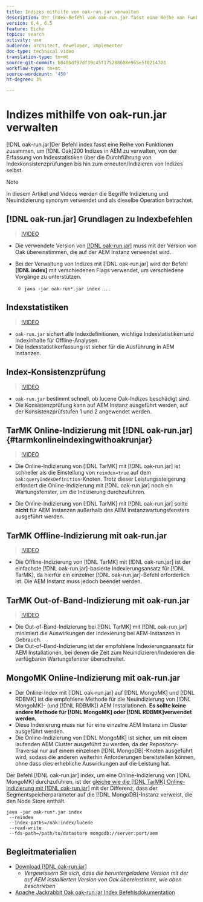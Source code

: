 ```yaml
---
title: Indizes mithilfe von oak-run.jar verwalten
description: Der index-Befehl von oak-run.jar fasst eine Reihe von Funktionen zusammen, um Oak-Indizes in AEM zu verwalten, von der Erfassung von Indexstatistiken über die Durchführung von Indexkonsistenzprüfungen bis zum erneuten/Indizieren von Indizes selbst.
version: 6.4, 6.5
feature: Eiche
topics: search
activity: use
audience: architect, developer, implementer
doc-type: technical video
translation-type: tm+mt
source-git-commit: b040bdf97df39c45f175288608e965e5f0214703
workflow-type: tm+mt
source-wordcount: '450'
ht-degree: 3%

---
```



# Indizes mithilfe von oak-run.jar verwalten

[!DNL oak-run.jar]Der Befehl index fasst eine Reihe von Funktionen zusammen, um  [!DNL Oak]200 Indizes in AEM zu verwalten, von der Erfassung von Indexstatistiken über die Durchführung von Indexkonsistenzprüfungen bis hin zum erneuten/Indizieren von Indizes selbst.

>[!NOTE]
>
>In diesem Artikel und Videos werden die Begriffe Indizierung und Neuindizierung synonym verwendet und als dieselbe Operation betrachtet.

## [!DNL oak-run.jar] Grundlagen zu Indexbefehlen

>[!VIDEO](https://video.tv.adobe.com/v/21475/?quality=9&learn=on)

* Die verwendete Version von [[!DNL oak-run.jar]](https://repository.apache.org/service/local/artifact/maven/redirect?r=releases&amp;g=org.apache.jackrabbit&amp;a=oak-run&amp;v=1.8.0) muss mit der Version von Oak übereinstimmen, die auf der AEM Instanz verwendet wird.
* Bei der Verwaltung von Indizes mit [!DNL oak-run.jar] wird der Befehl **[!DNL index]** mit verschiedenen Flags verwendet, um verschiedene Vorgänge zu unterstützen.

   * `java -jar oak-run*.jar index ...`

## Indexstatistiken

>[!VIDEO](https://video.tv.adobe.com/v/21477/?quality=12&learn=on)

* `oak-run.jar` sichert alle Indexdefinitionen, wichtige Indexstatistiken und Indexinhalte für Offline-Analysen. 
* Die Indexstatistikerfassung ist sicher für die Ausführung in AEM Instanzen.

## Index-Konsistenzprüfung

>[!VIDEO](https://video.tv.adobe.com/v/21476/?quality=12&learn=on)

* `oak-run.jar` bestimmt schnell, ob lucene Oak-Indizes beschädigt sind.
* Die Konsistenzprüfung kann auf AEM Instanz ausgeführt werden, auf der Konsistenzprüfstufen 1 und 2 angewendet werden.

## TarMK Online-Indizierung mit [!DNL oak-run.jar] {#tarmkonlineindexingwithoakrunjar}

>[!VIDEO](https://video.tv.adobe.com/v/21479/?quality=12&learn=on)

* Die Online-Indizierung von [!DNL TarMK] mit [!DNL oak-run.jar] ist schneller als die Einstellung von `reindex=true` auf dem `oak:queryIndexDefinition`-Knoten. Trotz dieser Leistungssteigerung erfordert die Online-Indizierung mit [!DNL oak-run.jar] noch ein Wartungsfenster, um die Indizierung durchzuführen.

* Die Online-Indizierung von [!DNL TarMK] mit [!DNL oak-run.jar] sollte **nicht** für AEM Instanzen außerhalb des AEM Instanzwartungsfensters ausgeführt werden.

## TarMK Offline-Indizierung mit oak-run.jar

>[!VIDEO](https://video.tv.adobe.com/v/21478/?quality=12&learn=on)

* Die Offline-Indizierung von [!DNL TarMK] mit [!DNL oak-run.jar] ist der einfachste [!DNL oak-run.jar]-basierte Indexierungsansatz für [!DNL TarMK], da hierfür ein einzelner [!DNL oak-run.jar]-Befehl erforderlich ist. Die AEM Instanz muss jedoch beendet werden.

## TarMK Out-of-Band-Indizierung mit oak-run.jar

>[!VIDEO](https://video.tv.adobe.com/v/21480/?quality=12&learn=on)

* Die Out-of-Band-Indizierung bei [!DNL TarMK] mit [!DNL oak-run.jar] minimiert die Auswirkungen der Indexierung bei AEM-Instanzen in Gebrauch.
* Die Out-of-Band-Indizierung ist der empfohlene Indexierungsansatz für AEM Installationen, bei denen die Zeit zum Neuindizieren/Indexieren die verfügbaren Wartungsfenster überschreitet.

## MongoMK Online-Indizierung mit oak-run.jar

* Der Online-Index mit [!DNL oak-run.jar] auf [!DNL MongoMK] und [!DNL RDBMK] ist die empfohlene Methode für die Neuindizierung von [!DNL MongoMK]- (und [!DNL RDBMK]) AEM Installationen. **Es sollte keine andere Methode für  [!DNL MongoMK] oder  [!DNL RDBMK]verwendet werden.**
* Diese Indexierung muss nur für eine einzelne AEM Instanz im Cluster ausgeführt werden.
* Die Online-Indizierung von [!DNL MongoMK] ist sicher, um mit einem laufenden AEM Cluster ausgeführt zu werden, da der Repository-Traversal nur auf einem einzelnen [!DNL MongoDB]-Knoten ausgeführt wird, sodass die anderen weiterhin Anforderungen bereitstellen können, ohne dass dies erhebliche Auswirkungen auf die Leistung hat.

Der Befehl [!DNL oak-run.jar] index, um eine Online-Indizierung von [!DNL MongoMK] durchzuführen, ist der [gleiche wie die  [!DNL TarMK] Online-Indizierung mit [!DNL oak-run.jar]](#tarmkonlineindexingwithoakrunjar) mit der Differenz, dass der Segmentspeicherparameter auf die [!DNL MongoDB]-Instanz verweist, die den Node Store enthält.

```
java -jar oak-run*.jar index
 --reindex
 --index-paths=/oak:index/lucene
 --read-write
 --fds-path=/path/to/datastore mongodb://server:port/aem
```

## Begleitmaterialien

* [Download [!DNL oak-run.jar]](https://repository.apache.org/#nexus-search;gav~org.apache.jackrabbit~oak-run~~~~kw,versionexpand)
   * *Vergewissern Sie sich, dass die heruntergeladene Version mit der auf AEM installierten Version von Oak übereinstimmt, wie oben beschrieben*
* [Apache Jackrabbit Oak oak-run.jar Index Befehlsdokumentation](https://jackrabbit.apache.org/oak/docs/query/oak-run-indexing.html)
